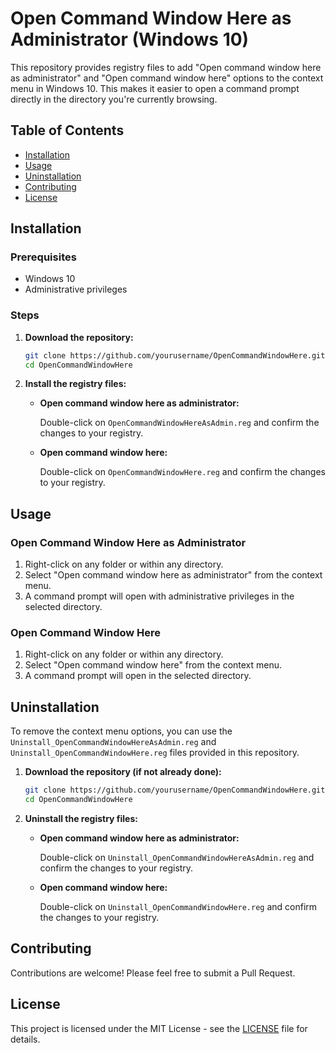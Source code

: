 # Open Command Window Here as Administrator (Windows 10)

This repository provides registry files to add "Open command window here as administrator" and "Open command window here" options to the context menu in Windows 10. This makes it easier to open a command prompt directly in the directory you're currently browsing.

## Table of Contents

- [Installation](#installation)
- [Usage](#usage)
- [Uninstallation](#uninstallation)
- [Contributing](#contributing)
- [License](#license)

## Installation

### Prerequisites

- Windows 10
- Administrative privileges

### Steps

1. **Download the repository:**

    ```sh
    git clone https://github.com/yourusername/OpenCommandWindowHere.git
    cd OpenCommandWindowHere
    ```

2. **Install the registry files:**

    - **Open command window here as administrator:**
    
        Double-click on `OpenCommandWindowHereAsAdmin.reg` and confirm the changes to your registry.
    
    - **Open command window here:**
    
        Double-click on `OpenCommandWindowHere.reg` and confirm the changes to your registry.

## Usage

### Open Command Window Here as Administrator

1. Right-click on any folder or within any directory.
2. Select "Open command window here as administrator" from the context menu.
3. A command prompt will open with administrative privileges in the selected directory.

### Open Command Window Here

1. Right-click on any folder or within any directory.
2. Select "Open command window here" from the context menu.
3. A command prompt will open in the selected directory.

## Uninstallation

To remove the context menu options, you can use the `Uninstall_OpenCommandWindowHereAsAdmin.reg` and `Uninstall_OpenCommandWindowHere.reg` files provided in this repository.

1. **Download the repository (if not already done):**

    ```sh
    git clone https://github.com/yourusername/OpenCommandWindowHere.git
    cd OpenCommandWindowHere
    ```

2. **Uninstall the registry files:**

    - **Open command window here as administrator:**
    
        Double-click on `Uninstall_OpenCommandWindowHereAsAdmin.reg` and confirm the changes to your registry.
    
    - **Open command window here:**
    
        Double-click on `Uninstall_OpenCommandWindowHere.reg` and confirm the changes to your registry.

## Contributing

Contributions are welcome! Please feel free to submit a Pull Request.

## License

This project is licensed under the MIT License - see the [LICENSE](LICENSE) file for details.
